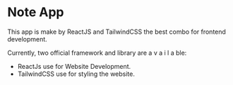 # Note App

This app is make by ReactJS and TailwindCSS the best combo for frontend development.

Currently, two official framework and library are a v a i l a ble:

- ReactJs use for Website Development.
- TailwindCSS use for styling the website.
